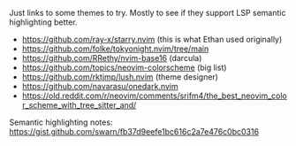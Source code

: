 Just links to some themes to try. Mostly to see if they support LSP semantic highlighting better.

- https://github.com/ray-x/starry.nvim (this is what Ethan used originally)
- https://github.com/folke/tokyonight.nvim/tree/main
- https://github.com/RRethy/nvim-base16 (darcula)
- https://github.com/topics/neovim-colorscheme (big list)
- https://github.com/rktjmp/lush.nvim (theme designer)
- https://github.com/navarasu/onedark.nvim
- https://old.reddit.com/r/neovim/comments/srifm4/the_best_neovim_color_scheme_with_tree_sitter_and/

Semantic highlighting notes: https://gist.github.com/swarn/fb37d9eefe1bc616c2a7e476c0bc0316
